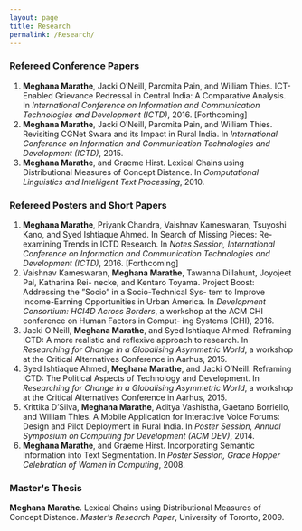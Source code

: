 ```yaml
---
layout: page
title: Research
permalink: /Research/
---
```


### Refereed Conference Papers
1. **Meghana Marathe**, Jacki O’Neill, Paromita Pain, and William Thies. ICT-Enabled Grievance Redressal in Central India: A Comparative Analysis. In *International Conference on Information and Communication Technologies and Development (ICTD)*, 2016. [Forthcoming]
2. **Meghana Marathe**, Jacki O’Neill, Paromita Pain, and William Thies. Revisiting CGNet Swara and its Impact in Rural India. In *International Conference on Information and Communication Technologies and Development (ICTD)*, 2015.
3. **Meghana Marathe**, and Graeme Hirst. Lexical Chains using Distributional Measures of Concept Distance. In *Computational Linguistics and Intelligent Text Processing*, 2010.


### Refereed Posters and Short Papers
1. **Meghana Marathe**, Priyank Chandra, Vaishnav Kameswaran, Tsuyoshi Kano, and Syed Ishtiaque Ahmed. In Search of Missing Pieces: Re-examining Trends in ICTD Research. In *Notes Session, International Conference on Information and Communication Technologies and Development (ICTD)*, 2016. [Forthcoming]
2. Vaishnav Kameswaran, **Meghana Marathe**, Tawanna Dillahunt, Joyojeet Pal, Katharina Rei- necke, and Kentaro Toyama. Project Boost: Addressing the ”Socio” in a Socio-Technical Sys- tem to Improve Income-Earning Opportunities in Urban America. In *Development Consortium: HCI4D Across Borders*, a workshop at the ACM CHI conference on Human Factors in Comput- ing Systems (CHI), 2016.
3. Jacki O’Neill, **Meghana Marathe**, and Syed Ishtiaque Ahmed. Reframing ICTD: A more realistic and reflexive approach to research. In *Researching for Change in a Globalising Asymmetric World*, a workshop at the Critical Alternatives Conference in Aarhus, 2015.
4. Syed Ishtiaque Ahmed, **Meghana Marathe**, and Jacki O’Neill. Reframing ICTD: The Political Aspects of Technology and Development. In *Researching for Change in a Globalising Asymmetric World*, a workshop at the Critical Alternatives Conference in Aarhus, 2015.
5. Krittika D’Silva, **Meghana Marathe**, Aditya Vashistha, Gaetano Borriello, and William Thies. A Mobile Application for Interactive Voice Forums: Design and Pilot Deployment in Rural India. In *Poster Session, Annual Symposium on Computing for Development (ACM DEV)*, 2014.
6. **Meghana Marathe**, and Graeme Hirst. Incorporating Semantic Information into Text Segmentation. In *Poster Session, Grace Hopper Celebration of Women in Computing*, 2008.

### Master's Thesis
**Meghana Marathe**. Lexical Chains using Distributional Measures of Concept Distance. *Master’s Research Paper*, University of Toronto, 2009.
